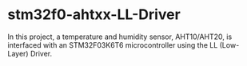 # stm32f0-ahtxx-LL-Driver
In this project, a temperature and humidity sensor, AHT10/AHT20, is interfaced with an STM32F03K6T6 microcontroller using the LL (Low-Layer) Driver.
